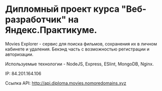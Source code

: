 # Дипломный проект курса "Веб-разработчик" на Яндекс.Практикуме.

Movies Explorer - сервис для поиска фильмов, сохранения их в личном кабинете и удаления. Бекэнд часть с возможностью регистрации и авторизации.

Используемые технологии - NodeJS, Express, ESlint, MongoDB, Nginx.

IP: 84.201.164.106

Ссылка API: http://api.diploma.movies.nomoredomains.xyz
